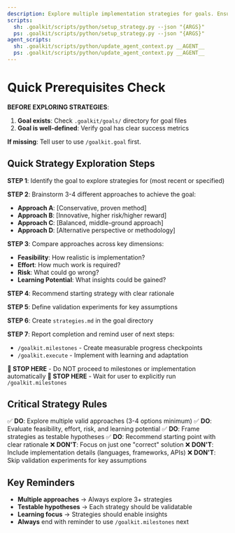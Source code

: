 ```yaml
---
description: Explore multiple implementation strategies for goals. Ensures consideration of various approaches before implementation.
scripts:
  sh: .goalkit/scripts/python/setup_strategy.py --json "{ARGS}"
  ps: .goalkit/scripts/python/setup_strategy.py --json "{ARGS}"
agent_scripts:
  sh: .goalkit/scripts/python/update_agent_context.py __AGENT__
  ps: .goalkit/scripts/python/update_agent_context.py __AGENT__
---
```


# Quick Prerequisites Check

**BEFORE EXPLORING STRATEGIES**:

1. **Goal exists**: Check `.goalkit/goals/` directory for goal files
2. **Goal is well-defined**: Verify goal has clear success metrics

**If missing**: Tell user to use `/goalkit.goal` first.

## Quick Strategy Exploration Steps

**STEP 1**: Identify the goal to explore strategies for (most recent or specified)

**STEP 2**: Brainstorm 3-4 different approaches to achieve the goal:

- **Approach A**: [Conservative, proven method]
- **Approach B**: [Innovative, higher risk/higher reward]
- **Approach C**: [Balanced, middle-ground approach]
- **Approach D**: [Alternative perspective or methodology]

**STEP 3**: Compare approaches across key dimensions:

- **Feasibility**: How realistic is implementation?
- **Effort**: How much work is required?
- **Risk**: What could go wrong?
- **Learning Potential**: What insights could be gained?

**STEP 4**: Recommend starting strategy with clear rationale

**STEP 5**: Define validation experiments for key assumptions

**STEP 6**: Create `strategies.md` in the goal directory

**STEP 7**: Report completion and remind user of next steps:

- `/goalkit.milestones` - Create measurable progress checkpoints
- `/goalkit.execute` - Implement with learning and adaptation

**🛑 STOP HERE** - Do NOT proceed to milestones or implementation automatically
**🛑 STOP HERE** - Wait for user to explicitly run `/goalkit.milestones`

## Critical Strategy Rules

✅ **DO**: Explore multiple valid approaches (3-4 options minimum)
✅ **DO**: Evaluate feasibility, effort, risk, and learning potential
✅ **DO**: Frame strategies as testable hypotheses
✅ **DO**: Recommend starting point with clear rationale
❌ **DON'T**: Focus on just one "correct" solution
❌ **DON'T**: Include implementation details (languages, frameworks, APIs)
❌ **DON'T**: Skip validation experiments for key assumptions

## Key Reminders

- **Multiple approaches** → Always explore 3+ strategies
- **Testable hypotheses** → Each strategy should be validatable
- **Learning focus** → Strategies should enable insights
- **Always** end with reminder to use `/goalkit.milestones` next
